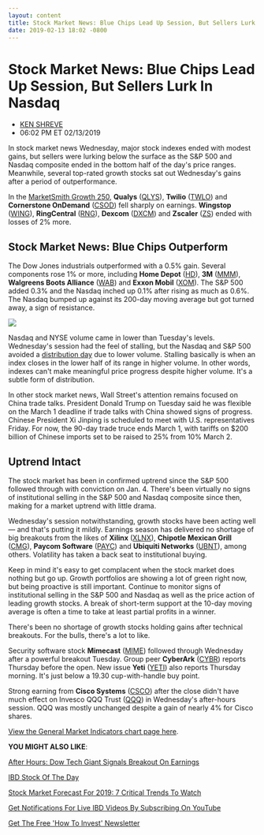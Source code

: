 ```yaml
---
layout: content
title: Stock Market News: Blue Chips Lead Up Session, But Sellers Lurk In Nasdaq
date: 2019-02-13 18:02 -0800
---
```



Stock Market News: Blue Chips Lead Up Session, But Sellers Lurk In Nasdaq
==========================================================================




* [KEN SHREVE](https://www.investors.com/author/shrevek/ "Posts by KEN SHREVE")
* 06:02 PM ET 02/13/2019




In stock market news Wednesday, major stock indexes ended with modest gains, but sellers were lurking below the surface as the S&P 500 and Nasdaq composite ended in the bottom half of the day's price ranges. Meanwhile, several top-rated growth stocks sat out Wednesday's gains after a period of outperformance.




In the [MarketSmith Growth 250](https://www.marketsmith.com), **Qualys** ([QLYS](https://research.investors.com/quote.aspx?symbol=QLYS)), **Twilio** ([TWLO](https://research.investors.com/quote.aspx?symbol=TWLO)) and **Cornerstone OnDemand** ([CSOD](https://research.investors.com/quote.aspx?symbol=CSOD)) fell sharply on earnings. **Wingstop** ([WING](https://research.investors.com/quote.aspx?symbol=WING)), **RingCentral** ([RNG](https://research.investors.com/quote.aspx?symbol=RNG)), **Dexcom** ([DXCM](https://research.investors.com/quote.aspx?symbol=DXCM)) and **Zscaler** ([ZS](https://research.investors.com/quote.aspx?symbol=ZS)) ended with losses of 2% more.


Stock Market News: Blue Chips Outperform
----------------------------------------


The Dow Jones industrials outperformed with a 0.5% gain. Several components rose 1% or more, including **Home Depot** ([HD](https://research.investors.com/quote.aspx?symbol=HD)), **3M** ([MMM](https://research.investors.com/quote.aspx?symbol=MMM)), **Walgreens Boots Alliance** ([WAB](https://research.investors.com/quote.aspx?symbol=WAB)) and **Exxon Mobil** ([XOM](https://research.investors.com/quote.aspx?symbol=XOM)). The S&P 500 added 0.3% and the Nasdaq inched up 0.1% after rising as much as 0.6%. The Nasdaq bumped up against its 200-day moving average but got turned away, a sign of resistance.


![](https://www.investors.com/wp-content/uploads/2019/02/2MP021319-209x300.jpg)


Nasdaq and NYSE volume came in lower than Tuesday's levels. Wednesday's session had the feel of stalling, but the Nasdaq and S&P 500 avoided a [distribution day](https://www.investors.com/how-to-invest/investors-corner/how-to-spot-stock-market-tops-track-the-distribution-days/) due to lower volume. Stalling basically is when an index closes in the lower half of its range in higher volume. In other words, indexes can't make meaningful price progress despite higher volume. It's a subtle form of distribution.


In other stock market news, Wall Street's attention remains focused on China trade talks. President Donald Trump on Tuesday said he was flexible on the March 1 deadline if trade talks with China showed signs of progress. Chinese President Xi Jinping is scheduled to meet with U.S. representatives Friday. For now, the 90-day trade truce ends March 1, with tariffs on $200 billion of Chinese imports set to be raised to 25% from 10% March 2.


Uptrend Intact
--------------


The stock market has been in confirmed uptrend since the S&P 500 followed through with conviction on Jan. 4. There's been virtually no signs of institutional selling in the S&P 500 and Nasdaq composite since then, making for a market uptrend with little drama.


Wednesday's session notwithstanding, growth stocks have been acting well — and that's putting it mildly. Earnings season has delivered no shortage of big breakouts from the likes of **Xilinx** ([XLNX](https://research.investors.com/quote.aspx?symbol=XLNX)), **Chipotle Mexican Grill** ([CMG](https://research.investors.com/quote.aspx?symbol=CMG)), **Paycom Software** ([PAYC](https://research.investors.com/quote.aspx?symbol=PAYC)) and **Ubiquiti Networks** ([UBNT](https://research.investors.com/quote.aspx?symbol=UBNT)), among others. Volatility has taken a back seat to institutional buying.


Keep in mind it's easy to get complacent when the stock market does nothing but go up. Growth portfolios are showing a lot of green right now, but being proactive is still important. Continue to monitor signs of institutional selling in the S&P 500 and Nasdaq as well as the price action of leading growth stocks. A break of short-term support at the 10-day moving average is often a time to take at least partial profits in a winner.


There's been no shortage of growth stocks holding gains after technical breakouts. For the bulls, there's a lot to like.


Security software stock **Mimecast** ([MIME](https://research.investors.com/quote.aspx?symbol=MIME)) followed through Wednesday after a powerful breakout Tuesday. Group peer **CyberArk** ([CYBR](https://research.investors.com/quote.aspx?symbol=CYBR)) reports Thursday before the open. New issue **Yeti** ([YETI](https://research.investors.com/quote.aspx?symbol=YETI)) also reports Thursday morning. It's just below a 19.30 cup-with-handle buy point.


Strong earning from **Cisco Systems** ([CSCO](https://research.investors.com/quote.aspx?symbol=CSCO)) after the close didn't have much effect on Invesco QQQ Trust ([QQQ](https://research.investors.com/quote.aspx?symbol=QQQ)) in Wednesday's after-hours session. QQQ was mostly unchanged despite a gain of nearly 4% for Cisco shares.


[View the General Market Indicators chart page here](https://www.investors.com/wp-content/uploads/2019/02/IBD1302152553GMI2.pdf).


**YOU MIGHT ALSO LIKE**:


[After Hours: Dow Tech Giant Signals Breakout On Earnings](https://www.investors.com/market-trend/stock-market-today/dow-jones-futures-cisco-stock-current-stock-market-rally/)


[IBD Stock Of The Day](https://www.investors.com/research/ibd-stock-of-the-day/)


[Stock Market Forecast For 2019: 7 Critical Trends To Watch](https://www.investors.com/news/stock-market-forecast-for-2019/)


[Get Notifications For Live IBD Videos By Subscribing On YouTube](https://www.youtube.com/investorsbusinessdaily)


[Get The Free 'How To Invest' Newsletter](https://shop.investors.com/offer/splashresponsive.aspx?id=newsletters-howtoinvest)




